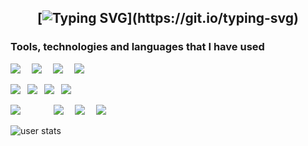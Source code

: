 <h2 align="center">

[![Typing SVG](https://readme-typing-svg.herokuapp.com?font='Lilita+One'&color=%23FF79C6&background=%2344475A&size=50&center=true&vCenter=true&width=650&height=100&lines=Hello,+my+name+is+Dovydas+!)](https://git.io/typing-svg)
 
</h2>

<h3>Tools, technologies and languages that I have used</h3>
<div>
  <p>
    <img src="https://img.shields.io/badge/JavaScript-202020?style=for-the-badge&logo=javascript&logoColor=yellow"/>  
    <img src="https://img.shields.io/badge/Node.js-3c7f3a?style=for-the-badge&logo=node.js&logoColor=white"/>  
    <img src="https://img.shields.io/badge/HTML5-f1491c?&style=for-the-badge&logo=html5&logoColor=white"/>  
    <img src="https://img.shields.io/badge/React-202020?style=for-the-badge&logo=react&logoColor=5ccfee"/>
  </p>
  <p>
    <img src="https://img.shields.io/badge/Tailwindcss-white?style=for-the-badge&logo=Tailwindcss&logoColor=#08adcb"/> 
    <img src="https://img.shields.io/badge/Ubuntu-white?&style=for-the-badge&logo=ubuntu"/> 
    <img src="https://img.shields.io/badge/mysql-%2300f.svg?style=for-the-badge&logo=mysql&logoColor=white"/> 
    <img src="https://img.shields.io/badge/bootstrap-%238511FA.svg?style=for-the-badge&logo=bootstrap&logoColor=white"/>
  </p>
  <p>
    <img src="https://img.shields.io/badge/flask-%23000.svg?style=for-the-badge&logo=flask&logoColor=white"/>       
    <img src="https://img.shields.io/badge/jquery-%230769AD.svg?style=for-the-badge&logo=jquery&logoColor=white"/>  
    <img src="https://img.shields.io/badge/python-3670A0?style=for-the-badge&logo=python&logoColor=ffdd54"/>  
    <img src="https://img.shields.io/badge/css3-%231572B6.svg?style=for-the-badge&logo=css3&logoColor=white"/>
  </p>
</div>

<p><img align="center" src="https://github-readme-streak-stats.herokuapp.com/?user=dovy2kas&theme=dark" alt="user stats" /></p>
